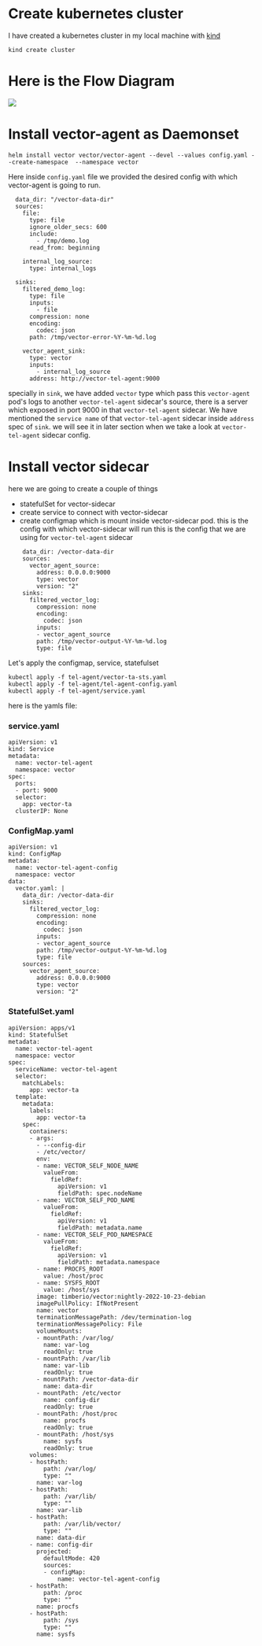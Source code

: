 # Create kubernetes cluster
I have created a kubernetes cluster in my local machine with [kind](https://kind.sigs.k8s.io/docs/user/quick-start/)
``` 
kind create cluster
```
# Here is the Flow Diagram
<img src='./pipeline.jpeg'/>

# Install vector-agent as Daemonset
``` 
helm install vector vector/vector-agent --devel --values config.yaml --create-namespace  --namespace vector
```

Here inside `config.yaml` file we provided the desired config with which vector-agent is going to run.
```
  data_dir: "/vector-data-dir"
  sources:
    file:
      type: file
      ignore_older_secs: 600
      include:
        - /tmp/demo.log
      read_from: beginning

    internal_log_source:
      type: internal_logs

  sinks:
    filtered_demo_log:
      type: file
      inputs:
        - file
      compression: none
      encoding:
        codec: json
      path: /tmp/vector-error-%Y-%m-%d.log

    vector_agent_sink:
      type: vector
      inputs:
        - internal_log_source
      address: http://vector-tel-agent:9000
```


specially in `sink`, we have added `vector` type which pass this `vector-agent` pod's logs
to another `vector-tel-agent` sidecar's source, there is a server which exposed in port 9000 in 
that `vector-tel-agent` sidecar. We have mentioned the `service name` of that `vector-tel-agent` sidecar inside `address` spec of `sink`.
we will see it in later section when we take a look at `vector-tel-agent` sidecar config. 


# Install vector sidecar
here we are going to create a couple of things
- statefulSet for vector-sidecar
- create service to connect with vector-sidecar
- create configmap which is mount inside vector-sidecar pod. this is the config with which vector-sidecar will run
this is the config that we are using for `vector-tel-agent` sidecar
```
    data_dir: /vector-data-dir
    sources:
      vector_agent_source:
        address: 0.0.0.0:9000
        type: vector
        version: "2"
    sinks:
      filtered_vector_log:
        compression: none
        encoding:
          codec: json
        inputs:
        - vector_agent_source
        path: /tmp/vector-output-%Y-%m-%d.log
        type: file
```


Let's apply the configmap, service, statefulset
``` 
kubectl apply -f tel-agent/vector-ta-sts.yaml
kubectl apply -f tel-agent/tel-agent-config.yaml
kubectl apply -f tel-agent/service.yaml
```
here is the yamls file:
### service.yaml
```
apiVersion: v1
kind: Service
metadata:
  name: vector-tel-agent
  namespace: vector
spec:
  ports:
  - port: 9000
  selector:
    app: vector-ta
  clusterIP: None
``` 
### ConfigMap.yaml
```
apiVersion: v1
kind: ConfigMap
metadata:
  name: vector-tel-agent-config
  namespace: vector
data:
  vector.yaml: |
    data_dir: /vector-data-dir
    sinks:
      filtered_vector_log:
        compression: none
        encoding:
          codec: json
        inputs:
        - vector_agent_source
        path: /tmp/vector-output-%Y-%m-%d.log
        type: file
    sources:
      vector_agent_source:
        address: 0.0.0.0:9000
        type: vector
        version: "2"
```
### StatefulSet.yaml

```
apiVersion: apps/v1
kind: StatefulSet
metadata:
  name: vector-tel-agent
  namespace: vector
spec:
  serviceName: vector-tel-agent
  selector:
    matchLabels:
      app: vector-ta
  template:
    metadata:
      labels:
        app: vector-ta
    spec:
      containers:
      - args:
        - --config-dir
        - /etc/vector/
        env:
        - name: VECTOR_SELF_NODE_NAME
          valueFrom:
            fieldRef:
              apiVersion: v1
              fieldPath: spec.nodeName
        - name: VECTOR_SELF_POD_NAME
          valueFrom:
            fieldRef:
              apiVersion: v1
              fieldPath: metadata.name
        - name: VECTOR_SELF_POD_NAMESPACE
          valueFrom:
            fieldRef:
              apiVersion: v1
              fieldPath: metadata.namespace
        - name: PROCFS_ROOT
          value: /host/proc
        - name: SYSFS_ROOT
          value: /host/sys
        image: timberio/vector:nightly-2022-10-23-debian
        imagePullPolicy: IfNotPresent
        name: vector
        terminationMessagePath: /dev/termination-log
        terminationMessagePolicy: File
        volumeMounts:
        - mountPath: /var/log/
          name: var-log
          readOnly: true
        - mountPath: /var/lib
          name: var-lib
          readOnly: true
        - mountPath: /vector-data-dir
          name: data-dir
        - mountPath: /etc/vector
          name: config-dir
          readOnly: true
        - mountPath: /host/proc
          name: procfs
          readOnly: true
        - mountPath: /host/sys
          name: sysfs
          readOnly: true
      volumes:
      - hostPath:
          path: /var/log/
          type: ""
        name: var-log
      - hostPath:
          path: /var/lib/
          type: ""
        name: var-lib
      - hostPath:
          path: /var/lib/vector/
          type: ""
        name: data-dir
      - name: config-dir
        projected:
          defaultMode: 420
          sources:
          - configMap:
              name: vector-tel-agent-config
      - hostPath:
          path: /proc
          type: ""
        name: procfs
      - hostPath:
          path: /sys
          type: ""
        name: sysfs
```
